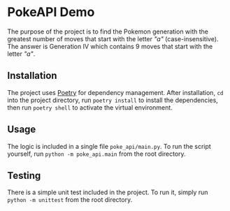 # PokeAPI Demo

The purpose of the project is to find the Pokemon generation with the greatest number of moves that start with the letter _"a"_ (case-insensitive). The answer is Generation IV which contains 9 moves that start with the letter _"a"_.

## Installation

The project uses [Poetry](https://python-poetry.org/docs/) for dependency management. After installation, `cd` into the project directory, run `poetry install` to install the dependencies, then run `poetry shell` to activate the virtual environment.

## Usage

The logic is included in a single file `poke_api/main.py`. To run the script yourself, run `python -m poke_api.main` from the root directory.

## Testing

There is a simple unit test included in the project. To run it, simply run `python -m unittest` from the root directory.
